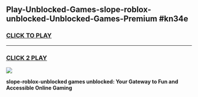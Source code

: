 
## Play-Unblocked-Games-slope-roblox-unblocked-Unblocked-Games-Premium #kn34e
<h3>
<a href="https://premium.freeplayer.one?title=slope-roblox-unblocked&ref=12M">CLICK TO PLAY</a></h3>
<hr>

<h3>
<a href="https://premium.freeplayer.one?title=slope-roblox-unblocked&ref=12M">CLICK 2 PLAY</a>
  
</h3>

<a href="https://premium.freeplayer.one?title=slope-roblox-unblocked&ref=12M"><img src="https://clearcache.store/games.png"></a>


**slope-roblox-unblocked games unblocked: Your Gateway to Fun and Accessible Online Gaming**
